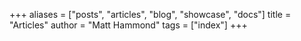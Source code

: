 +++
aliases = ["posts", "articles", "blog", "showcase", "docs"]
title = "Articles"
author = "Matt Hammond"
tags = ["index"]
+++
